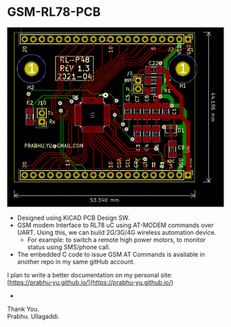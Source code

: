 # GSM-RL78-PCB
![3D PCB View](./rl78-lfqfp48-rev-1.3/rl78-gsm.png)

- Designed using KiCAD PCB Design SW.
- GSM modem Interface to RL78 uC using AT-MODEM commands over UART. Using this, we can build 2G/3G/4G wireless automation device. 
    - For example: to switch a remote high power motors, to monitor status using SMS/phone call. 
- The embedded C code to issue GSM AT Commands is available in another repo in my same gitHub account.

I plan to write a better documentation on my personal site:  
[https://prabhu-yu.github.io/](https://prabhu-yu.github.io/)

-
Thank You.  
Prabhu. Ullagaddi.
